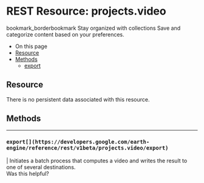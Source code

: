  
#  REST Resource: projects.video
bookmark_borderbookmark Stay organized with collections  Save and categorize content based on your preferences.
  * On this page
  * [Resource](https://developers.google.com/earth-engine/reference/rest/v1beta/projects.video#resource)
  * [Methods](https://developers.google.com/earth-engine/reference/rest/v1beta/projects.video#methods)
    * [export](https://developers.google.com/earth-engine/reference/rest/v1beta/projects.video#export)


## Resource
There is no persistent data associated with this resource.
## Methods  
---  
### `export[](https://developers.google.com/earth-engine/reference/rest/v1beta/projects.video/export)`
|  Initiates a batch process that computes a video and writes the result to one of several destinations.  
Was this helpful?
